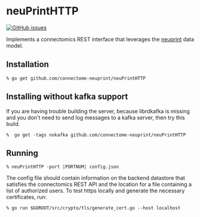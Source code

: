 # neuPrintHTTP


[![GitHub issues](https://img.shields.io/github/issues/connectome-neuprint/neuPrintHTTP.svg)](https://GitHub.com/connectome-neuprint/neuPrintHTTP/issues/)

Implements a connectomics REST interface that leverages the [neuprint](https://github.com/janelia-flyem/neuPrint) data model.

## Installation

    % go get github.com/connectome-neuprint/neuPrintHTTP

## Installing without kafka support

If you are having trouble building the server, because librdkafka is missing and you don't need to send log messages to a kafka server, then try this build.

    %  go get -tags nokafka github.com/connectome-neuprint/neuPrintHTTP

## Running

    % neuPrintHTTP -port |PORTNUM| config.json
 
The config file should contain information on the backend datastore that satisfies the connectomics REST API and the location for a file containing
a list of authorized users.  To test https locally and generate the necessary certificates, run:

    % go run $GOROOT/src/crypto/tls/generate_cert.go --host localhost

